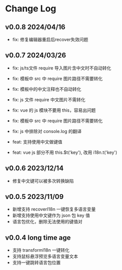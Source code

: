 # Change Log

## v0.0.8 2024/04/16

- fix: 修复编辑器重启后recover失效问题

## v0.0.7 2024/03/26

- fix: js/ts文件 require 导入图片含中文时不自动转化
- fix: 模板中 src 中 require 图片路径不需要转化
- fix: 模板中的中文注释也不自动转化
- fix: js 文件 require 中文图片不需转化
- fix: vue 的 js 模块不要用 this，容易出问题
- fix: 模板中 src 中 require 图片路径不需要转化
- fix: js 中排除对 console.log 的翻译

- feat: 支持使用中文做键值
- feat: vue js 部分不用 this.$t('key'), 改用 i18n.t('key')


## v0.0.6 2023/12/14

- 修复中文键可以被多次转换缺陷

## v0.0.5 2023/11/09

- 新增支持 recoverI18n 一键恢复多语言变量
- 新增支持使用中文键作为 json 包 key 值
- 语言包优化，删除无法使用的键值对


## v0.0.4 long time age

- 支持 transformI18n 一键转化
- 支持鼠标悬浮预览多语言变量文本
- 支持一键跳转语言包位置